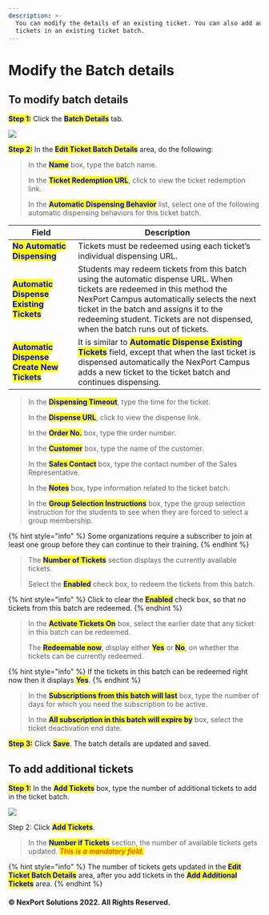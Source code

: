 ```yaml
---
description: >-
  You can modify the details of an existing ticket. You can also add additional
  tickets in an existing ticket batch.
---
```


# Modify the Batch details

## **To modify batch details**

<mark style="color:blue;">**Step 1:**</mark>  Click the <mark style="color:blue;">**Batch Details**</mark> tab.

![](https://www.nexportcampus.com/Content/Guides/aweb/Content/Resources/Images/OT\_Ticketing/Edit\_Ticket\_Batch\_Details\_550x432.png)

<mark style="color:blue;">**Step 2:**</mark>  In the <mark style="color:blue;">**Edit Ticket Batch Details**</mark> area, do the following:

> In the <mark style="color:blue;">**Name**</mark> box, type the batch name.
>
> In the <mark style="color:blue;">**Ticket Redemption URL**</mark>, click to view the ticket redemption link.
>
> In the <mark style="color:blue;">**Automatic Dispensing Behavior**</mark> list, select one of the following automatic dispensing behaviors for this ticket batch.

| Field                                                                      | Description                                                                                                                                                                                                                                                                                          |
| -------------------------------------------------------------------------- | ---------------------------------------------------------------------------------------------------------------------------------------------------------------------------------------------------------------------------------------------------------------------------------------------------- |
| <mark style="color:blue;">**No Automatic Dispensing**</mark>               | Tickets must be redeemed using each ticket’s individual dispensing URL.                                                                                                                                                                                                                              |
| <mark style="color:blue;">**Automatic Dispense Existing Tickets**</mark>   | Students may redeem tickets from this batch using the automatic dispense URL. When tickets are redeemed in this method the NexPort Campus automatically selects the next ticket in the batch and assigns it to the redeeming student. Tickets are not dispensed, when the batch runs out of tickets. |
| <mark style="color:blue;">**Automatic Dispense Create New Tickets**</mark> | It is similar to <mark style="color:blue;">**Automatic Dispense Existing Tickets**</mark> field, except that when the last ticket is dispensed automatically the NexPort Campus adds a new ticket to the ticket batch and continues dispensing.                                                      |

> In the <mark style="color:blue;">**Dispensing Timeout**</mark>, type the time for the ticket.
>
> In the <mark style="color:blue;">**Dispense URL**</mark>, click to view the dispense link.
>
> In the <mark style="color:blue;">**Order No.**</mark> box, type the order number.
>
> In the <mark style="color:blue;">**Customer**</mark> box, type the name of the customer.
>
> In the <mark style="color:blue;">**Sales Contact**</mark> box, type the contact number of the Sales Representative.
>
> In the <mark style="color:blue;">**Notes**</mark> box, type information related to the ticket batch.
>
> In the <mark style="color:blue;">**Group Selection Instructions**</mark> box, type the group selection instruction for the students to see when they are forced to select a group membership.

{% hint style="info" %}
Some organizations require a subscriber to join at least one group before they can continue to their training.
{% endhint %}

> The <mark style="color:blue;">**Number of Tickets**</mark> section displays the currently available tickets.
>
> Select the <mark style="color:blue;">**Enabled**</mark> check box, to redeem the tickets from this batch.

{% hint style="info" %}
Click to clear the <mark style="color:blue;">**Enabled**</mark> <mark style="color:blue;"></mark><mark style="color:blue;"></mark> check box, so that no tickets from this batch are redeemed.
{% endhint %}

> In the <mark style="color:blue;">**Activate Tickets On**</mark> <mark style="color:blue;"></mark><mark style="color:blue;"></mark> box, select the earlier date that any ticket in this batch can be redeemed.
>
> The <mark style="color:blue;">**Redeemable now**</mark>, display either <mark style="color:blue;">**Yes**</mark> <mark style="color:blue;"></mark><mark style="color:blue;"></mark> or <mark style="color:blue;">**No**</mark>, on whether the tickets can be currently redeemed.

{% hint style="info" %}
If the tickets in this batch can be redeemed right now then it displays <mark style="color:blue;">**Yes**</mark>.
{% endhint %}

> In the <mark style="color:blue;">**Subscriptions from this batch will last**</mark> <mark style="color:blue;"></mark><mark style="color:blue;"></mark> box, type the number of days for which you need the subscription to be active.
>
> In the <mark style="color:blue;">**All subscription in this batch will expire by**</mark> box, select the ticket deactivation end date.

<mark style="color:blue;">**Step 3:**</mark>  Click <mark style="color:blue;">**Save**</mark>.  The batch details are updated and saved.

## **To add additional tickets**

<mark style="color:blue;">**Step 1:**</mark>  In the <mark style="color:blue;">**Add Tickets**</mark> box, type the number of additional tickets to add in the ticket batch.

![](https://www.nexportcampus.com/Content/Guides/aweb/Content/Resources/Images/OT\_Ticketing/Add\_Tickets\_550x107.png)

Step 2:  Click <mark style="color:blue;">**Add Tickets**</mark>.

> In the <mark style="color:blue;">**Number if Tickets**</mark> <mark style="color:blue;"></mark><mark style="color:blue;"></mark> section, the number of available tickets gets updated.  _<mark style="color:red;background-color:yellow;">This is a mandatory field.</mark>_

{% hint style="info" %}
The number of tickets gets updated in the <mark style="color:blue;">**Edit Ticket Batch Details**</mark> area, after you add tickets in the <mark style="color:blue;">**Add Additional Tickets**</mark> area.
{% endhint %}

#### © NexPort Solutions 2022. All Rights Reserved.
